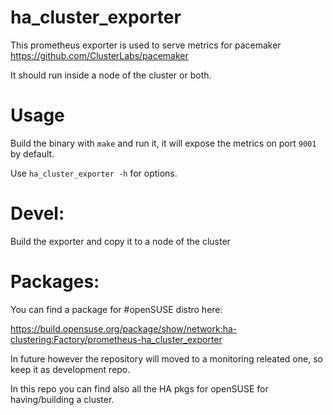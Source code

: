 # ha_cluster_exporter

This prometheus exporter is used to serve metrics for pacemaker https://github.com/ClusterLabs/pacemaker

It should run inside a node of the cluster or both.

# Usage

Build the binary with `make` and run it, it will expose the metrics on port `9001` by default.

Use `ha_cluster_exporter -h` for options.

# Devel:

Build the exporter and copy it to a node of the cluster

# Packages:

You can find a package for #openSUSE distro here: 

https://build.opensuse.org/package/show/network:ha-clustering:Factory/prometheus-ha_cluster_exporter

In future however the repository will moved to a monitoring releated one, so keep it as development repo.

In this repo you can find also all the HA pkgs for openSUSE for having/building a cluster.
